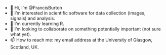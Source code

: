 - 👋 Hi, I’m @FrancisBurton
- 👀 I’m interested in scientific software for data collection (images, signals) and analysis.
- 🌱 I’m currently learning R.
- 💞️ I’m looking to collaborate on something potentially important (not sure what yet).
- 📫 How to reach me: my email address at the University of Glasgow, Scotland, UK.

<!---
FrancisBurton/FrancisBurton is a ✨ special ✨ repository because its `README.md` (this file) appears on your GitHub profile.
You can click the Preview link to take a look at your changes.
--->
